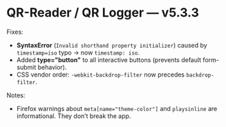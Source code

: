 # QR-Reader / QR Logger — v5.3.3

Fixes:
- **SyntaxError** (`Invalid shorthand property initializer`) caused by `timestamp=iso` typo → now `timestamp: iso`.
- Added **type="button"** to all interactive buttons (prevents default form-submit behavior).
- CSS vendor order: `-webkit-backdrop-filter` now precedes `backdrop-filter`.

Notes:
- Firefox warnings about `meta[name="theme-color"]` and `playsinline` are informational. They don’t break the app.
